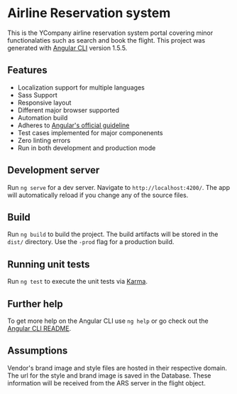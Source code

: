 # Airline Reservation system

This is the YCompany airline reservation system portal covering minor functionalaties such as search and book the flight. This project was generated with [Angular CLI](https://github.com/angular/angular-cli) version 1.5.5.

## Features 
* Localization support for multiple languages
* Sass Support
* Responsive layout 
* Different major browser supported
* Automation build
* Adheres to [Angular's official guideline](https://angular.io/guide/styleguide) 
* Test cases implemented for major componenents
* Zero linting errors
* Run in both development and production mode

## Development server

Run `ng serve` for a dev server. Navigate to `http://localhost:4200/`. The app will automatically reload if you change any of the source files.

## Build

Run `ng build` to build the project. The build artifacts will be stored in the `dist/` directory. Use the `-prod` flag for a production build.

## Running unit tests

Run `ng test` to execute the unit tests via [Karma](https://karma-runner.github.io).

## Further help

To get more help on the Angular CLI use `ng help` or go check out the [Angular CLI README](https://github.com/angular/angular-cli/blob/master/README.md).

## Assumptions 
Vendor's brand image and style files are hosted in their respective domain. The url for the style and brand image is saved in the Database. These information will be received from the ARS server in the flight object.
